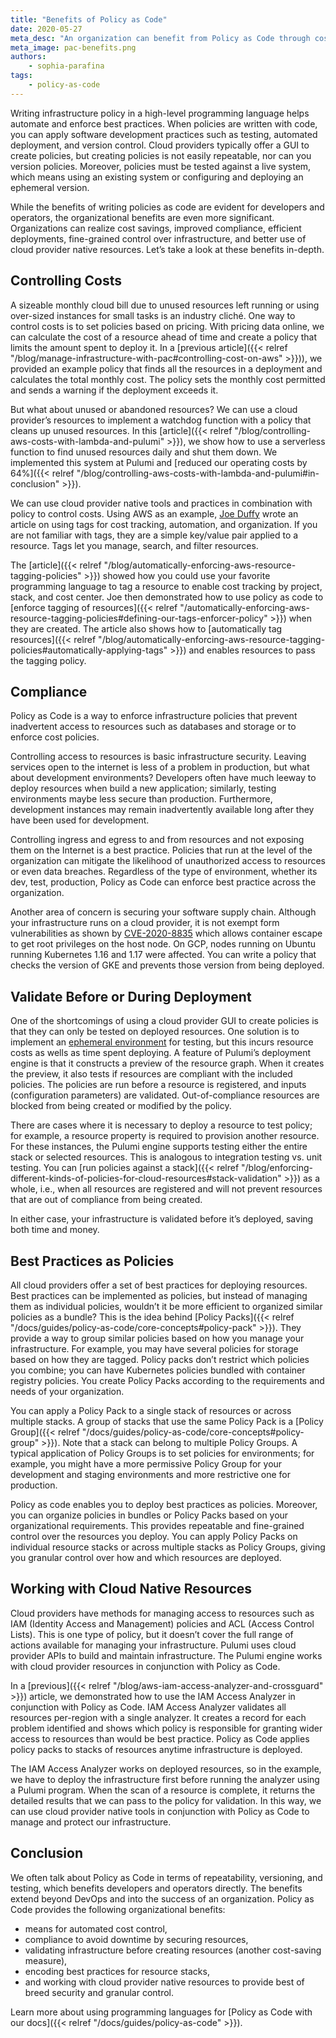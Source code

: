```yaml
---
title: "Benefits of Policy as Code"
date: 2020-05-27
meta_desc: "An organization can benefit from Policy as Code through cost control, compliance, and best practices."
meta_image: pac-benefits.png
authors:
    - sophia-parafina
tags:
    - policy-as-code
---
```


Writing infrastructure policy in a high-level programming language helps automate and enforce best practices. When policies are written with code, you can apply software development practices such as testing, automated deployment, and version control. Cloud providers typically offer a GUI to create policies,  but creating policies is not easily repeatable, nor can you version policies. Moreover, policies must be tested against a live system, which means using an existing system or configuring and deploying an ephemeral version.

While the benefits of writing policies as code are evident for developers and operators, the organizational benefits are even more significant. Organizations can realize cost savings, improved compliance, efficient deployments, fine-grained control over infrastructure, and better use of cloud provider native resources. Let’s take a look at these benefits in-depth.

<!--more-->

## Controlling Costs

A sizeable monthly cloud bill due to unused resources left running or using over-sized instances for small tasks is an industry cliché. One way to control costs is to set policies based on pricing. With pricing data online, we can calculate the cost of a resource ahead of time and create a policy that limits the amount spent to deploy it. In a [previous article]({{< relref "/blog/manage-infrastructure-with-pac#controlling-cost-on-aws" >}})), we provided an example policy that finds all the resources in a deployment and calculates the total monthly cost. The policy sets the monthly cost permitted and sends a warning if the deployment exceeds it.

But what about unused or abandoned resources? We can use a cloud provider’s resources to implement a watchdog function with a policy that cleans up unused resources. In this [article]({{< relref "/blog/controlling-aws-costs-with-lambda-and-pulumi" >}}), we show how to use a serverless function to find unused resources daily and shut them down. We implemented this system at Pulumi and [reduced our operating costs by 64%]({{< relref "/blog/controlling-aws-costs-with-lambda-and-pulumi#in-conclusion" >}}).

We can use cloud provider native tools and practices in combination with policy to control costs. Using AWS as an example, [Joe Duffy](https://twitter.com/funcofjoe) wrote an article on using tags for cost tracking, automation, and organization. If you are not familiar with tags, they are a simple key/value pair applied to a resource. Tags let you manage, search, and filter resources.

The [article]({{< relref "/blog/automatically-enforcing-aws-resource-tagging-policies" >}}) showed how you could use your favorite programming language to tag a resource to enable cost tracking by project, stack, and cost center. Joe then demonstrated how to use policy as code to [enforce tagging of resources]({{< relref "/automatically-enforcing-aws-resource-tagging-policies#defining-our-tags-enforcer-policy" >}}) when they are created.  The article also shows how to [automatically tag resources]({{< relref "/blog/automatically-enforcing-aws-resource-tagging-policies#automatically-applying-tags" >}}) and enables resources to pass the tagging policy.

## Compliance

Policy as Code is a way to enforce infrastructure policies that prevent inadvertent access to resources such as databases and storage or to enforce cost policies.

Controlling access to resources is basic infrastructure security. Leaving services open to the internet is less of a problem in production, but what about development environments? Developers often have much leeway to deploy resources when build a new application; similarly, testing environments maybe less secure than production. Furthermore, development instances may remain inadvertently available long after they have been used for development.

Controlling ingress and egress to and from resources and not exposing them on the Internet is a best practice. Policies that run at the level of the organization can mitigate the likelihood of unauthorized access to resources or even data breaches. Regardless of the type of environment, whether its dev, test, production, Policy as Code can enforce best practice across the organization.

Another area of concern is securing your software supply chain. Although your infrastructure runs on a cloud provider, it is not exempt form vulnerabilities as shown by [CVE-2020-8835](https://cve.mitre.org/cgi-bin/cvename.cgi?name=CVE-2020-8835) which allows container escape to get root privileges on the host node. On GCP, nodes running on Ubuntu running Kubernetes 1.16 and 1.17 were affected. You can write a policy that checks the version of GKE and prevents those version from being deployed.

## Validate Before or During Deployment

One of the shortcomings of using a cloud provider GUI to create policies is that they can only be tested on deployed resources. One solution is to implement an [ephemeral environment](https://about.gitlab.com/blog/2020/01/27/kubecon-na-2019-are-you-about-to-break-prod/) for testing, but this incurs resource costs as wells as time spent deploying. A feature of Pulumi’s deployment engine is that it constructs a preview of the resource graph. When it creates the preview, it also tests if resources are compliant with the included policies. The policies are run before a resource is registered, and inputs (configuration parameters) are validated. Out-of-compliance resources are blocked from being created or modified by the policy.

There are cases where it is necessary to deploy a resource to test policy; for example, a resource property is required to provision another resource. For these instances, the Pulumi engine supports testing either the entire stack or selected resources. This is analogous to integration testing vs. unit testing. You can [run policies against a stack]({{< relref "/blog/enforcing-different-kinds-of-policies-for-cloud-resources#stack-validation" >}}) as a whole, i.e., when all resources are registered and will not prevent resources that are out of compliance from being created.

In either case, your infrastructure is validated before it’s deployed, saving both time and money.

## Best Practices as Policies

All cloud providers offer a set of best practices for deploying resources. Best practices can be implemented as policies, but instead of managing them as individual policies, wouldn’t it be more efficient to organized similar policies as a bundle? This is the idea behind [Policy Packs]({{< relref "/docs/guides/policy-as-code/core-concepts#policy-pack" >}}). They provide a way to group similar policies based on how you manage your infrastructure. For example, you may have several policies for storage based on how they are tagged. Policy packs don’t restrict which policies you combine; you can have Kubernetes policies bundled with container registry policies. You create Policy Packs according to the requirements and needs of your organization.

You can apply a Policy Pack to a single stack of resources or across multiple stacks. A group of stacks that use the same Policy Pack is a [Policy Group]({{< relref "/docs/guides/policy-as-code/core-concepts#policy-group" >}}). Note that a stack can belong to multiple Policy Groups. A typical application of Policy Groups is to set policies for environments; for example, you might have a more permissive Policy Group for your development and staging environments and more restrictive one for production.

Policy as code enables you to deploy best practices as policies. Moreover, you can organize policies in bundles or Policy Packs based on your organizational requirements. This provides repeatable and fine-grained control over the resources you deploy. You can apply Policy Packs on individual resource stacks or across multiple stacks as Policy Groups, giving you granular control over how and which resources are deployed.

## Working with Cloud Native Resources

Cloud providers have methods for managing access to resources such as IAM (Identity Access and Management) policies and ACL (Access Control Lists). This is one type of policy, but it doesn’t cover the full range of actions available for managing your infrastructure. Pulumi uses cloud provider APIs to build and maintain infrastructure. The Pulumi engine works with cloud provider resources in conjunction with Policy as Code.

In a [previous]({{< relref "/blog/aws-iam-access-analyzer-and-crossguard" >}}) article, we demonstrated how to use the IAM Access Analyzer in conjunction with Policy as Code.  IAM Access Analyzer validates all resources per-region with a single analyzer. It creates a record for each problem identified and shows which policy is responsible for granting wider access to resources than would be best practice. Policy as Code applies policy packs to stacks of resources anytime infrastructure is deployed.

The IAM Access Analyzer works on deployed resources, so in the example, we have to deploy the infrastructure first before running the analyzer using a Pulumi program. When the scan of a resource is complete, it returns the detailed results that we can pass to the policy for validation. In this way, we can use cloud provider native tools in conjunction with Policy as Code to manage and protect our infrastructure.

## Conclusion

We often talk about Policy as Code in terms of repeatability, versioning, and testing, which benefits developers and operators directly. The benefits extend beyond DevOps and into the success of an organization. Policy as Code provides the following organizational benefits:

- means for automated cost control,
- compliance to avoid downtime by securing resources,
- validating infrastructure before creating resources (another cost-saving measure),
- encoding best practices for resource stacks,
- and working with cloud provider native resources to provide best of breed security and granular control.

Learn more about using programming languages for [Policy as Code with our docs]({{< relref "/docs/guides/policy-as-code" >}}).
